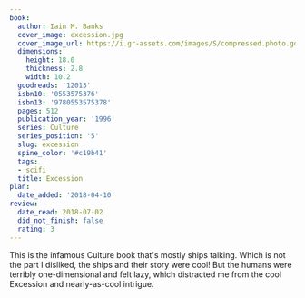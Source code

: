 ```yaml
---
book:
  author: Iain M. Banks
  cover_image: excession.jpg
  cover_image_url: https://i.gr-assets.com/images/S/compressed.photo.goodreads.com/books/1288930712l/12013._SX98_.jpg
  dimensions:
    height: 18.0
    thickness: 2.8
    width: 10.2
  goodreads: '12013'
  isbn10: '0553575376'
  isbn13: '9780553575378'
  pages: 512
  publication_year: '1996'
  series: Culture
  series_position: '5'
  slug: excession
  spine_color: '#c19b41'
  tags:
  - scifi
  title: Excession
plan:
  date_added: '2018-04-10'
review:
  date_read: 2018-07-02
  did_not_finish: false
  rating: 3
---
```


This is the infamous Culture book that's mostly ships talking. Which is not the part I disliked, the ships and their story were cool! But the humans were terribly one-dimensional and felt lazy, which distracted me from the cool Excession and nearly-as-cool intrigue.

